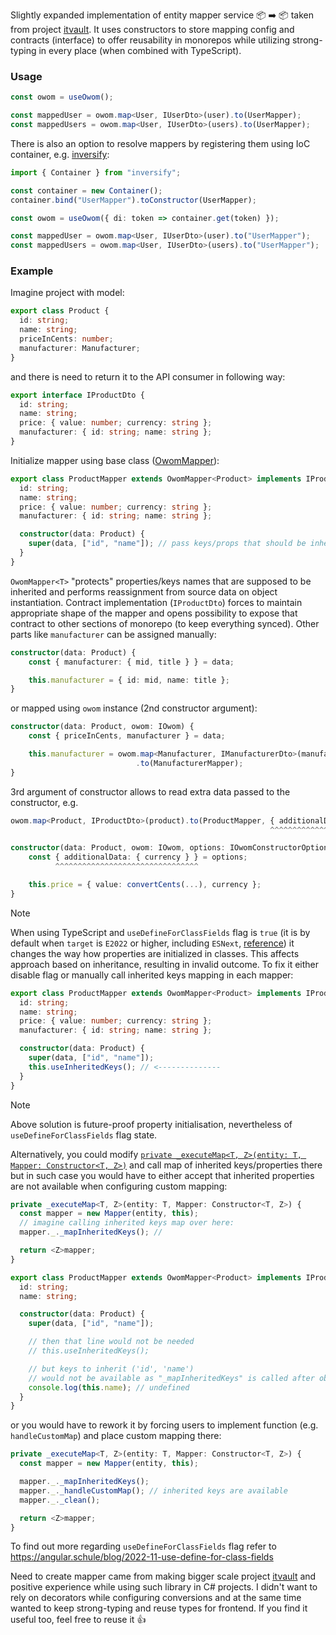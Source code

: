 Slightly expanded implementation of entity mapper service 📦 ➡️ 📦 taken from project [itvault](https://github.com/trolit/itvault/). It uses constructors to store mapping config and contracts (interface) to offer reusability in monorepos while utilizing strong-typing in every place (when combined with TypeScript).

### Usage

```ts
const owom = useOwom();

const mappedUser = owom.map<User, IUserDto>(user).to(UserMapper);
const mappedUsers = owom.map<User, IUserDto>(users).to(UserMapper);
```

There is also an option to resolve mappers by registering them using IoC container, e.g. [inversify](https://github.com/inversify):

```ts
import { Container } from "inversify";

const container = new Container();
container.bind("UserMapper").toConstructor(UserMapper);

const owom = useOwom({ di: token => container.get(token) });

const mappedUser = owom.map<User, IUserDto>(user).to("UserMapper");
const mappedUsers = owom.map<User, IUserDto>(users).to("UserMapper");
```

### Example

Imagine project with model:

```ts
export class Product {
  id: string;
  name: string;
  priceInCents: number;
  manufacturer: Manufacturer;
}
```

and there is need to return it to the API consumer in following way:

```ts
export interface IProductDto {
  id: string;
  name: string;
  price: { value: number; currency: string };
  manufacturer: { id: string; name: string };
}
```

Initialize mapper using base class ([OwomMapper](./src/OwomMapper.ts)):

```ts
export class ProductMapper extends OwomMapper<Product> implements IProductDto {
  id: string;
  name: string;
  price: { value: number; currency: string };
  manufacturer: { id: string; name: string };

  constructor(data: Product) {
    super(data, ["id", "name"]); // pass keys/props that should be inherited (validated against any typos)
  }
}
```

`OwomMapper<T>` "protects" properties/keys names that are supposed to be inherited and performs reassignment from source data on object instantiation. Contract implementation (`IProductDto`) forces to maintain appropriate shape of the mapper and opens possibility to expose that contract to other sections of monorepo (to keep everything synced). Other parts like `manufacturer` can be assigned manually:

```ts
constructor(data: Product) {
    const { manufacturer: { mid, title } } = data;

    this.manufacturer = { id: mid, name: title };
}
```

or mapped using `owom` instance (2nd constructor argument):

```ts
constructor(data: Product, owom: IOwom) {
    const { priceInCents, manufacturer } = data;

    this.manufacturer = owom.map<Manufacturer, IManufacturerDto>(manufacturer)
                            .to(ManufacturerMapper);
}
```

3rd argument of constructor allows to read extra data passed to the constructor, e.g.

```ts
owom.map<Product, IProductDto>(product).to(ProductMapper, { additionalData: { currency } });
                                                          ^^^^^^^^^^^^^^^^^^^^^^^^^^^^^^^^

constructor(data: Product, owom: IOwom, options: IOwomConstructorOptions) {
    const { additionalData: { currency } } = options;
          ^^^^^^^^^^^^^^^^^^^^^^^^^^^^^^^^

    this.price = { value: convertCents(...), currency };
}
```

> [!NOTE]
> When using TypeScript and `useDefineForClassFields` flag is `true` (it is by default when `target` is `E2022` or higher, including `ESNext`, [reference](https://www.typescriptlang.org/tsconfig/#useDefineForClassFields)) it changes the way how properties are initialized in classes. This affects approach based on inheritance, resulting in invalid outcome. To fix it either disable flag or manually call inherited keys mapping in each mapper:

```ts
export class ProductMapper extends OwomMapper<Product> implements IProductDto {
  id: string;
  name: string;
  price: { value: number; currency: string };
  manufacturer: { id: string; name: string };

  constructor(data: Product) {
    super(data, ["id", "name"]);
    this.useInheritedKeys(); // <--------------
  }
}
```

> [!NOTE]
> Above solution is future-proof property initialisation, nevertheless of `useDefineForClassFields` flag state.

Alternatively, you could modify [`private _executeMap<T, Z>(entity: T, Mapper: Constructor<T, Z>)`](./src/Owom.ts) and call map of inherited keys/properties there but in such case you would have to either accept that inherited properties are not available when configuring custom mapping:

```ts
private _executeMap<T, Z>(entity: T, Mapper: Constructor<T, Z>) {
  const mapper = new Mapper(entity, this);
  // imagine calling inherited keys map over here:
  mapper._._mapInheritedKeys(); //

  return <Z>mapper;
}

export class ProductMapper extends OwomMapper<Product> implements IProductDto {
  id: string;
  name: string;

  constructor(data: Product) {
    super(data, ["id", "name"]);

    // then that line would not be needed
    // this.useInheritedKeys();

    // but keys to inherit ('id', 'name')
    // would not be available as "_mapInheritedKeys" is called after object instantiation
    console.log(this.name); // undefined
  }
}
```

or you would have to rework it by forcing users to implement function (e.g. `handleCustomMap`) and place custom mapping there:

```ts
private _executeMap<T, Z>(entity: T, Mapper: Constructor<T, Z>) {
  const mapper = new Mapper(entity, this);

  mapper._._mapInheritedKeys();
  mapper._._handleCustomMap(); // inherited keys are available
  mapper._._clean();

  return <Z>mapper;
}
```

To find out more regarding `useDefineForClassFields` flag refer to https://angular.schule/blog/2022-11-use-define-for-class-fields

Need to create mapper came from making bigger scale project [itvault](https://github.com/trolit/itvault/) and positive experience while using such library in C# projects. I didn't want to rely on decorators while configuring conversions and at the same time wanted to keep strong-typing and reuse types for frontend. If you find it useful too, feel free to reuse it 👍
